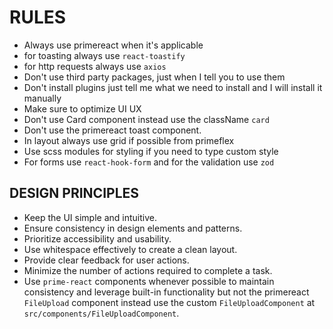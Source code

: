 # RULES

- Always use primereact when it's applicable
- for toasting always use `react-toastify`
- for http requests always use `axios`
- Don't use third party packages, just when I tell you to use them
- Don't install plugins just tell me what we need to install and I will install it manually
- Make sure to optimize UI UX
- Don't use Card component instead use the className `card`
- Don't use the primereact toast component.
- In layout always use grid if possible from primeflex
- Use scss modules for styling if you need to type custom style
- For forms use `react-hook-form` and for the validation use `zod`

## DESIGN PRINCIPLES

- Keep the UI simple and intuitive.
- Ensure consistency in design elements and patterns.
- Prioritize accessibility and usability.
- Use whitespace effectively to create a clean layout.
- Provide clear feedback for user actions.
- Minimize the number of actions required to complete a task.
- Use `prime-react` components whenever possible to maintain consistency and leverage built-in functionality but not the primereact `FileUpload` component instead use the custom `FileUploadComponent` at `src/components/FileUploadComponent`.